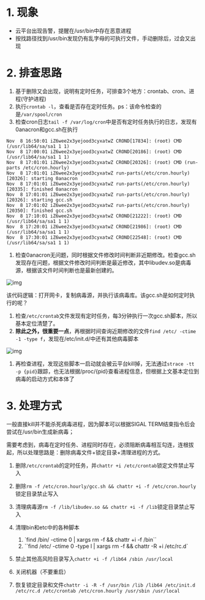 # 1. 现象

- 云平台出现告警，提醒在/usr/bin中存在恶意进程
- 按找路径找到/usr/bin发现仍有乱字母的可执行文件，手动删除后，过会又出现

# 2. 排查思路

1. 基于删除又会出现，说明有定时任务，可排查3个地方：crontab、cron、进程(守护进程)
2. 执行`crontab -l`，查看是否存在定时任务。ps：该命令检查的是`/var/spool/cron`
3. 检查cron日志`tail -f /var/log/cron`中是否有定时任务执行的日志，发现有0anacron和gcc.sh在执行

```plain
Nov  8 16:50:01 iZ6wee2x3yejood3cyxatwZ CROND[17834]: (root) CMD (/usr/lib64/sa/sa1 1 1)
Nov  8 17:00:01 iZ6wee2x3yejood3cyxatwZ CROND[20186]: (root) CMD (/usr/lib64/sa/sa1 1 1)
Nov  8 17:01:01 iZ6wee2x3yejood3cyxatwZ CROND[20326]: (root) CMD (run-parts /etc/cron.hourly)
Nov  8 17:01:01 iZ6wee2x3yejood3cyxatwZ run-parts(/etc/cron.hourly)[20326]: starting 0anacron
Nov  8 17:01:01 iZ6wee2x3yejood3cyxatwZ run-parts(/etc/cron.hourly)[20335]: finished 0anacron
Nov  8 17:01:01 iZ6wee2x3yejood3cyxatwZ run-parts(/etc/cron.hourly)[20326]: starting gcc.sh
Nov  8 17:01:02 iZ6wee2x3yejood3cyxatwZ run-parts(/etc/cron.hourly)[20350]: finished gcc.sh
Nov  8 17:10:01 iZ6wee2x3yejood3cyxatwZ CROND[21222]: (root) CMD (/usr/lib64/sa/sa1 1 1)
Nov  8 17:20:01 iZ6wee2x3yejood3cyxatwZ CROND[21986]: (root) CMD (/usr/lib64/sa/sa1 1 1)
Nov  8 17:30:01 iZ6wee2x3yejood3cyxatwZ CROND[22548]: (root) CMD (/usr/lib64/sa/sa1 1 1)
```

1. 检查0anacron无问题，同时根据文件修改时间判断非近期修改。检查gcc.sh发现存在问题，根据文件修改时间判断是最近修改，其中libudev.so是病毒源，根据该文件时间判断也是最新创建的。

![img](/Users/zhangchenxue/CodeProject/njzcx/ChenXueBlog/操作系统/images/Linux病毒排查/1699436492729-52848156-db2b-4937-90fe-d690a719882e.png)

该代码逻辑：打开网卡，复制病毒源，并执行该病毒库。该gcc.sh是如何定时执行的呢？

1. 检查`/etc/crontab`文件发现有定时任务，每3分钟执行一次gcc.sh脚本，所以基本定位清楚了。
2. **除此之外，很重要一点**，再根据时间查询近期修改的文件`find /etc/ -ctime -1 -type f`，发现在/etc/init.d/中还有其他病毒脚本

![img](/Users/zhangchenxue/CodeProject/njzcx/ChenXueBlog/操作系统/images/Linux病毒排查/1699436828506-788f5d30-7fb9-4093-8ac9-2d1fedb29d9b.png)

1. 再检查进程，发现这些脚本一启动就会被云平台kill掉，无法通过`strace -tt -p {pid}`跟踪，也无法根据/proc/{pid}查看进程信息，但根据上文基本定位到病毒的启动方式和本体了

# 3. 处理方式

一般直接kill并不能杀死病毒进程，因为脚本可以根据SIGAL TERM结束指令后会尝试在/usr/bin生成新病毒；

需要考虑到，病毒在定时任务、进程同时存在，必须阻断病毒相互勾连，连根拔起，所以处理思路是：删除病毒文件+锁定目录+清理进程的方式。

1. 删除`/etc/crontab`的定时任务，并`chattr +i /etc/crontab`锁定文件禁止写入
2. 删除`rm -f /etc/cron.hourly/gcc.sh && chattr +i -f /etc/cron.hourly`锁定目录禁止写入
3. 清理病毒源`rm -f /lib/libudev.so && chattr +i -f /lib`锁定目录禁止写入
4. 清理bin和etc中的各种脚本
   1. `find /bin/ -ctime 0 | xargs rm -f && chattr +i -f /bin``
   2. ``find /etc/ -ctime 0 -type l | xargs rm -f && chattr -R +i /etc/rc.d`

5. 禁止其他高风险目录写入`chattr +i -f /lib64 /sbin /usr/local`
6. 关闭机器（不要重启）
7. 恢复锁定目录和文件`chattr -i -R -f /usr/bin /lib /lib64 /etc/init.d /etc/rc.d /etc/crontab /etc/cron.hourly /usr/sbin /usr/local`